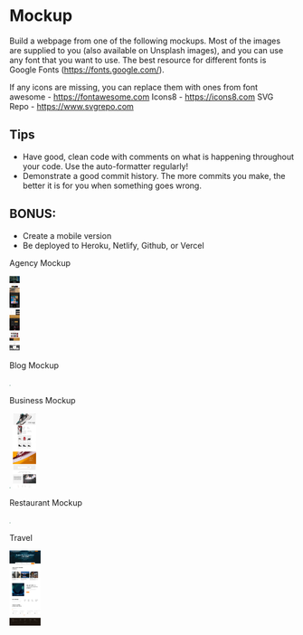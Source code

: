 # Mockup

Build a webpage from one of the following mockups. Most of the images are supplied to you (also available on Unsplash images), and you can use any font that you want to use. The best resource for different fonts is Google Fonts (https://fonts.google.com/). 

If any icons are missing, you can replace them with ones from 
font awesome - https://fontawesome.com
Icons8 - https://icons8.com
SVG Repo - https://www.svgrepo.com

## Tips 
- Have good, clean code with comments on what is happening throughout your code. Use the auto-formatter regularly!
- Demonstrate a good commit history. The more commits you make, the better it is for you when something goes wrong.

## BONUS:
- Create a mobile version
- Be deployed to Heroku, Netlify, Github, or Vercel






Agency Mockup



<img src="Agency/agency.jpg" style="zoom:13%;" />



Blog Mockup

<img src="Blog/Blog.png" style="zoom:13%;" />

Business Mockup

<img src="Business/BusinessLandingPage.png" style="zoom:13%;" />

<img src="Ecommerce/commerce.jpg" style="zoom:13%;" />

Restaurant Mockup

<img src="Restaurant/Restaurant.png" style="zoom:13%;" />



Travel

<img src="Travel/TravelHome.jpg" style="zoom:13%;" />